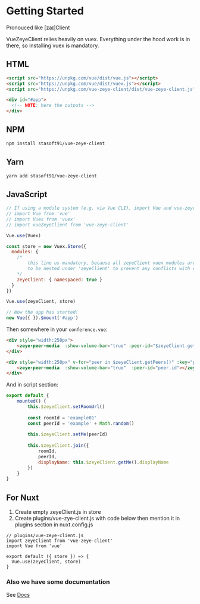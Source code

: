 # Getting Started

Pronouced like [zaɪ]Client

VueZeyeClient relies heavily on vuex. 
Everything under the hood work is in there, so installing vuex is mandatory.

## HTML

```html
<script src="https://unpkg.com/vue/dist/vue.js"></script>
<script src="https://unpkg.com/vue/dist/vuex.js"></script>
<script src="https://unpkg.com/vue-zeye-client/dist/vue-zeye-client.js"></script>

<div id="#app">
  <!-- NOTE: here the outputs -->
</div>
```

## NPM

```sh
npm install stasoft91/vue-zeye-client
```

## Yarn

```sh
yarn add stasoft91/vue-zeye-client
```

## JavaScript

```javascript
// If using a module system (e.g. via Vue CLI), import Vue and vue-zeye-client and then call Vue.use(vue-zeye-client).
// import Vue from 'vue'
// import Vuex from 'vuex'
// import vueZeyeClient from 'vue-zeye-client'

Vue.use(Vuex)

const store = new Vuex.Store({
  modules: {
    /*
        this line us mandatory, because all zeyeClient vuex modules are designed 
        to be nested under 'zeyeClient' to prevent any conflicts with existing store
    */
    zeyeClient: { namespaced: true }
  }
})

Vue.use(zeyeClient, store)

// Now the app has started!
new Vue({ }).$mount('#app')
```

Then somewhere in your `conference.vue`:
```html
<div style="width:250px">
    <zeye-peer-media  :show-volume-bar="true" :peer-id="$zeyeClient.getMe().id"></zeye-peer-media>
</div>

<div style="width:250px" v-for="peer in $zeyeClient.getPeers()" :key="peer.id">
    <zeye-peer-media  :show-volume-bar="true"  :peer-id="peer.id"></zeye-peer-media>
</div>
```
And in script section:
```javascript
export default {
    mounted() {
        this.$zeyeClient.setRoomUrl()
        
        const roomId = 'example01'
        const peerId = 'example' + Math.random()
        
        this.$zeyeClient.setMe(peerId)
        
        this.$zeyeClient.join({
            roomId,
            peerId,
            displayName: this.$zeyeClient.getMe().displayName
        })
    }
}
```

## For Nuxt
1. Create empty zeyeClient.js in store
2. Create plugins/vue-zye-client.js with code below then mention it in plugins section in nuxt.config.js
```
// plugins/vue-zeye-client.js
import zeyeClient from 'vue-zeye-client'
import Vue from 'vue'

export default ({ store }) => {
  Vue.use(zeyeClient, store)
}
```


### Also we have some documentation
See [Docs](https://stasoft91.github.io/vue-zeye-client/)
